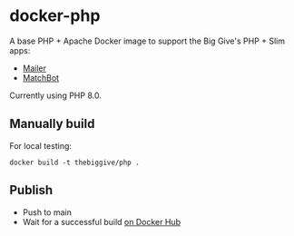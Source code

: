 # docker-php

A base PHP + Apache Docker image to support the Big Give's PHP + Slim apps:
 
 * [Mailer](https://github.com/thebiggive/mailer)
 * [MatchBot](https://github.com/thebiggive/matchbot)

Currently using PHP 8.0.

## Manually build

For local testing:

    docker build -t thebiggive/php .

## Publish

* Push to main
* Wait for a successful build [on Docker Hub](https://hub.docker.com/r/thebiggive/php/builds/)
